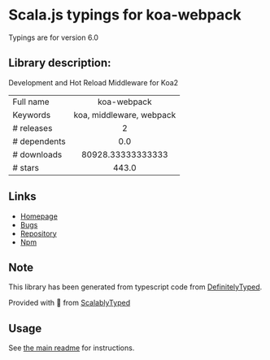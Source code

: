 
# Scala.js typings for koa-webpack

Typings are for version 6.0

## Library description:
Development and Hot Reload Middleware for Koa2

|                    |                 |
| ------------------ | :-------------: |
| Full name          | koa-webpack |
| Keywords           | koa, middleware, webpack |
| # releases         | 2 |
| # dependents       | 0.0 |
| # downloads        | 80928.33333333333 |
| # stars            | 443.0 |

## Links
- [Homepage](https://github.com/shellscape/koa-webpack)
- [Bugs](https://github.com/shellscape/koa-webpack/issues)
- [Repository](https://github.com/shellscape/koa-webpack)
- [Npm](https://www.npmjs.com/package/koa-webpack)
    


## Note
This library has been generated from typescript code from [DefinitelyTyped](https://definitelytyped.org).

Provided with :purple_heart: from [ScalablyTyped](https://github.com/oyvindberg/ScalablyTyped)

## Usage
See [the main readme](../../readme.md) for instructions.


